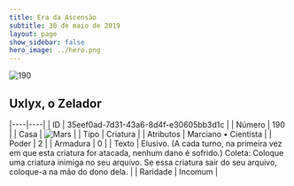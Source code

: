 ```yaml
---
title: Era da Ascensão
subtitle: 30 de maio de 2019
layout: page
show_sidebar: false
hero_image: ../hero.png
---
```


![190](https://cdn.keyforgegame.com/media/card_front/pt/435_190_432WRVP2F967_pt.png)

## Uxlyx, o Zelador

|----|----|
| ID | 35eef0ad-7d31-43a6-8d4f-e30605bb3d1c |
| Número | 190 |
| Casa | ![Mars](https://archonarcana.com/images/thumb/d/de/Mars.png/22px-Mars.png "Marte") |
| Tipo | Criatura |
| Atributos | Marciano • Cientista |
| Poder | 2 |
| Armadura | 0 |
| Texto | Elusivo. (A cada turno, na primeira vez  em que esta criatura for atacada, nenhum dano é sofrido.) Coleta: Coloque uma criatura inimiga no seu arquivo. Se essa criatura sair do seu arquivo, coloque-a na mão do dono dela. |
| Raridade | Incomum |
